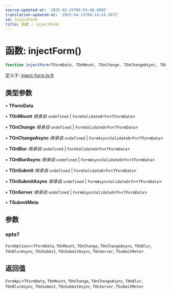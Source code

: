 ```yaml
---
source-updated-at: '2025-02-25T06:59:48.000Z'
translation-updated-at: '2025-04-12T04:14:24.367Z'
id: injectForm
title: 函数 / injectForm
---
```

# 函数: injectForm()

```ts
function injectForm<TFormData, TOnMount, TOnChange, TOnChangeAsync, TOnBlur, TOnBlurAsync, TOnSubmit, TOnSubmitAsync, TOnServer, TSubmitMeta>(opts?): FormApi<TFormData, TOnMount, TOnChange, TOnChangeAsync, TOnBlur, TOnBlurAsync, TOnSubmit, TOnSubmitAsync, TOnServer, TSubmitMeta>
```

定义于: [inject-form.ts:9](https://github.com/TanStack/form/blob/main/packages/angular-form/src/inject-form.ts#L9)

## 类型参数

• **TFormData**

• **TOnMount** *继承自* `undefined` \| `FormValidateOrFn`\<`TFormData`\>

• **TOnChange** *继承自* `undefined` \| `FormValidateOrFn`\<`TFormData`\>

• **TOnChangeAsync** *继承自* `undefined` \| `FormAsyncValidateOrFn`\<`TFormData`\>

• **TOnBlur** *继承自* `undefined` \| `FormValidateOrFn`\<`TFormData`\>

• **TOnBlurAsync** *继承自* `undefined` \| `FormAsyncValidateOrFn`\<`TFormData`\>

• **TOnSubmit** *继承自* `undefined` \| `FormValidateOrFn`\<`TFormData`\>

• **TOnSubmitAsync** *继承自* `undefined` \| `FormAsyncValidateOrFn`\<`TFormData`\>

• **TOnServer** *继承自* `undefined` \| `FormAsyncValidateOrFn`\<`TFormData`\>

• **TSubmitMeta**

## 参数

### opts?

`FormOptions`\<`TFormData`, `TOnMount`, `TOnChange`, `TOnChangeAsync`, `TOnBlur`, `TOnBlurAsync`, `TOnSubmit`, `TOnSubmitAsync`, `TOnServer`, `TSubmitMeta`\>

## 返回值

`FormApi`\<`TFormData`, `TOnMount`, `TOnChange`, `TOnChangeAsync`, `TOnBlur`, `TOnBlurAsync`, `TOnSubmit`, `TOnSubmitAsync`, `TOnServer`, `TSubmitMeta`\>
